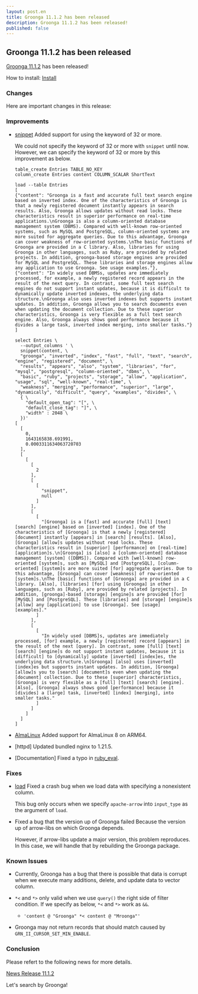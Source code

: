 ```yaml
---
layout: post.en
title: Groonga 11.1.2 has been released
description: Groonga 11.1.2 has been released!
published: false
---
```


## Groonga 11.1.2 has been released

[Groonga 11.1.2](/docs/news.html#release-11-1-2) has been released!

How to install: [Install](/docs/install.html)

### Changes

Here are important changes in this release:

### Improvements

* [snippet](/docs/reference/functions/snippet.html) Added support for using the keyword of 32 or more.

  We could not specify the keyword of 32 or more with ``snippet`` until now.
  However, we can specify the keyword of 32 or more by this improvement as below.

  ```
  table_create Entries TABLE_NO_KEY
  column_create Entries content COLUMN_SCALAR ShortText

  load --table Entries
  [
  {"content": "Groonga is a fast and accurate full text search engine based on inverted index. One of the characteristics of Groonga is that a newly registered document instantly appears in search results. Also, Groonga allows updates without read locks. These characteristics result in superior performance on real-time applications.\nGroonga is also a column-oriented database management system (DBMS). Compared with well-known row-oriented systems, such as MySQL and PostgreSQL, column-oriented systems are more suited for aggregate queries. Due to this advantage, Groonga can cover weakness of row-oriented systems.\nThe basic functions of Groonga are provided in a C library. Also, libraries for using Groonga in other languages, such as Ruby, are provided by related projects. In addition, groonga-based storage engines are provided for MySQL and PostgreSQL. These libraries and storage engines allow any application to use Groonga. See usage examples."},
  {"content": "In widely used DBMSs, updates are immediately processed, for example, a newly registered record appears in the result of the next query. In contrast, some full text search engines do not support instant updates, because it is difficult to dynamically update inverted indexes, the underlying data structure.\nGroonga also uses inverted indexes but supports instant updates. In addition, Groonga allows you to search documents even when updating the document collection. Due to these superior characteristics, Groonga is very flexible as a full text search engine. Also, Groonga always shows good performance because it divides a large task, inverted index merging, into smaller tasks."}
  ]

  select Entries \
    --output_columns ' \
    snippet(content, \
    "groonga", "inverted", "index", "fast", "full", "text", "search", "engine", "registered", "document", \
    "results", "appears", "also", "system", "libraries", "for", "mysql", "postgresql", "column-oriented", "dbms", \
    "basic", "ruby", "projects", "storage", "allow", "application", "usage", "sql", "well-known", "real-time", \
    "weakness", "merging", "performance", "superior", "large", "dynamically", "difficult", "query", "examples", "divides", \
    { \
      "default_open_tag": "[", \
      "default_close_tag": "]", \
      "width" : 2048 \
    })'
  [
    [
      0,
      1643165838.691991,
      0.0003311634063720703
    ],
    [
      [
        [
          2
        ],
        [
          [
            "snippet",
            null
          ]
        ],
        [
          [
            "[Groonga] is a [fast] and accurate [full] [text] [search] [engine] based on [inverted] [index]. One of the characteristics of [Groonga] is that a newly [registered] [document] instantly [appears] in [search] [results]. [Also], [Groonga] [allow]s updates without read locks. These characteristics result in [superior] [performance] on [real-time] [application]s.\n[Groonga] is [also] a [column-oriented] database management [system] ([DBMS]). Compared with [well-known] row-oriented [system]s, such as [MySQL] and [PostgreSQL], [column-oriented] [system]s are more suited [for] aggregate queries. Due to this advantage, [Groonga] can cover [weakness] of row-oriented [system]s.\nThe [basic] functions of [Groonga] are provided in a C library. [Also], [libraries] [for] using [Groonga] in other languages, such as [Ruby], are provided by related [projects]. In addition, [groonga]-based [storage] [engine]s are provided [for] [MySQL] and [PostgreSQL]. These [libraries] and [storage] [engine]s [allow] any [application] to use [Groonga]. See [usage] [examples]."
          ]
        ],
        [
          [
            "In widely used [DBMS]s, updates are immediately processed, [for] example, a newly [registered] record [appears] in the result of the next [query]. In contrast, some [full] [text] [search] [engine]s do not support instant updates, because it is [difficult] to [dynamically] update [inverted] [index]es, the underlying data structure.\n[Groonga] [also] uses [inverted] [index]es but supports instant updates. In addition, [Groonga] [allow]s you to [search] [document]s even when updating the [document] collection. Due to these [superior] characteristics, [Groonga] is very flexible as a [full] [text] [search] [engine]. [Also], [Groonga] always shows good [performance] because it [divides] a [large] task, [inverted] [index] [merging], into smaller tasks."
          ]
        ]
      ]
    ]
  ]
  ```


* [AlmaLinux](/docs/install/almalinux.html) Added support for AlmaLinux 8 on ARM64.

* [httpd] Updated bundled nginx to 1.21.5.

* [Documentation] Fixed a typo in [ruby_eval](/docs/reference/commands/ruby_eval.html).

### Fixes

* [load](/docs//reference/commands/load.html) Fixed a crash bug when we load data with specifying a nonexistent column.

  This bug only occurs when we specify ``apache-arrow`` into ``input_type`` as the argument of ``load``.

* Fixed a bug that the version up of Groonga failed Because the version up of arrow-libs on which Groonga depends.

  However, if arrow-libs update a major version, this problem reproduces.
  In this case, we will handle that by rebuilding the Groonga package.

### Known Issues

* Currently, Groonga has a bug that there is possible that data is corrupt when we execute many additions, delete, and update data to vector column.

* ``*<`` and ``*>`` only valid when we use ``query()`` the right side of filter condition.
  If we specify as below, ``*<`` and ``*>`` work as ``&&``.

    * ``'content @ "Groonga" *< content @ "Mroonga"'``

* Groonga may not return records that should match caused by ``GRN_II_CURSOR_SET_MIN_ENABLE``.

### Conclusion

Please refert to the following news for more details.

[News Release 11.1.2](/docs/news.html#release-11-1-2)

Let's search by Groonga!
